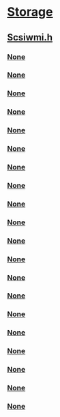 # [Storage](../_storage/index.md)
## [Scsiwmi.h](index.md)
### [None](../scsiwmi/nc-scsiwmi-pscsiwmi_execute_method.md)
### [None](../scsiwmi/nc-scsiwmi-pscsiwmi_function_control.md)
### [None](../scsiwmi/nc-scsiwmi-pscsiwmi_query_datablock.md)
### [None](../scsiwmi/nc-scsiwmi-pscsiwmi_query_reginfo.md)
### [None](../scsiwmi/nc-scsiwmi-pscsiwmi_set_datablock.md)
### [None](../scsiwmi/nc-scsiwmi-pscsiwmi_set_dataitem.md)
### [None](../scsiwmi/ne-scsiwmi-scsiwmi_enable_disable_control.md)
### [None](../scsiwmi/nf-scsiwmi-scsiportwmidispatchfunction.md)
### [None](../scsiwmi/nf-scsiwmi-scsiportwmifireadapterevent.md)
### [None](../scsiwmi/nf-scsiwmi-scsiportwmifirelogicalunitevent.md)
### [None](../scsiwmi/nf-scsiwmi-scsiportwmigetinstancename.md)
### [None](../scsiwmi/nf-scsiwmi-scsiportwmigetreturnsize.md)
### [None](../scsiwmi/nf-scsiwmi-scsiportwmigetreturnstatus.md)
### [None](../scsiwmi/nf-scsiwmi-scsiportwmipostprocess.md)
### [None](../scsiwmi/nf-scsiwmi-scsiportwmisetdata.md)
### [None](../scsiwmi/nf-scsiwmi-scsiportwmisetinstancecount.md)
### [None](../scsiwmi/nf-scsiwmi-scsiportwmisetinstancename.md)
### [None](../scsiwmi/ns-scsiwmi-scsiwmiguidreginfo.md)
### [None](../scsiwmi/ns-scsiwmi-scsiwmi_request_context.md)
### [None](../scsiwmi/ns-scsiwmi-_scsiwmilib_context.md)
